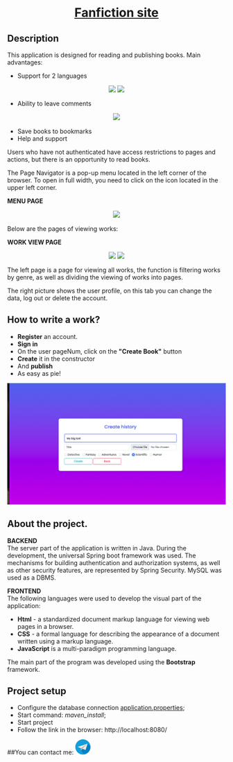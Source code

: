 <h1 align="center"><a  href="https://github.com/Stas-ex/Diplom_Spring">Fanfiction site </a> </h1>

## Description
This application is designed for reading and publishing books.
Main advantages:
- Support for 2 languages
<p align="center">
<img src="/Users/skuratov-sa/Downloads/Book_Reading_Application/src/main/resources/img/readme-img/en.png" width="45%"/>
<img src="/Users/skuratov-sa/Downloads/Book_Reading_Application/src/main/resources/img/readme-img/ru.png" width="50%"/>
</p>

- Ability to leave comments
<p align="center">
<img src="/Users/skuratov-sa/Downloads/Book_Reading_Application/src/main/resources/img/readme-img/history-look.png"/>
</p>

- Save books to bookmarks
- Help and support


Users who have not authenticated have access restrictions to pages and actions, but there is an opportunity to read books.

The Page Navigator is a pop-up menu located in the left corner of the browser. To open in full width, you need to click on the icon located in the upper left corner.

**MENU PAGE**
<p align="center">
<img src="/Users/skuratov-sa/Downloads/Book_Reading_Application/src/main/resources/img/readme-img/menuNew.png"/>
</p>

Below are the pages of viewing works:

**WORK VIEW PAGE**
<p align="center">
<img src="/Users/skuratov-sa/Downloads/Book_Reading_Application/src/main/resources/img/readme-img/allBook.png" width="45%"/>
<img src="/Users/skuratov-sa/Downloads/Book_Reading_Application/src/main/resources/img/readme-img/profile.png" width="50%"/>
</p>

The left page is a page for viewing all works, the function is filtering works by genre, as well as dividing the viewing of works into pages.

The right picture shows the user profile, on this tab you can change the data, log out or delete the account.
## How to write a work?
- **Register** an account.
- **Sign in**
- On the user pageNum, click on the **"Create Book"** button
- **Create** it in the constructor
- And **publish**
- As easy as pie!
<p align="center">

![](src/main/resources/img/readme-img/CreateHistry.png)
</p>

## About the project.
**BACKEND**<br>
The server part of the application is written in Java. During the development, the universal Spring boot framework was used. The mechanisms for building authentication and authorization systems, as well as other security features, are represented by Spring Security.
MySQL was used as a DBMS.

**FRONTEND**<br>
The following languages were used to develop the visual part of the application:
- **Html** - a standardized document markup language for viewing web pages in a browser.
- **CSS** - a formal language for describing the appearance of a document written using a markup language.
- **JavaScript** is a multi-paradigm programming language.

The main part of the program was developed using the **Bootstrap** framework.
## Project setup

- Configure the database connection [application.properties](src/main/resources/application.properties);
- Start command: _maven_install_;
- Start project
- Follow the link in the browser: http://localhost:8080/

##You can contact me:
<a href ="https://t.me/skuratov_sa"><img src="https://github.com/Mybono/Mybono/raw/main/assets/telegran%2035%20px.png"/></a>
